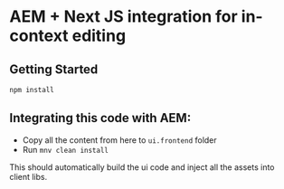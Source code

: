 # AEM + Next JS integration for in-context editing
## Getting Started

```bash
npm install
```

## Integrating this code with AEM:

 - Copy all the content from here to `ui.frontend` folder 
 - Run `mnv clean install`

 This should automatically build the ui code and inject all the assets into client libs. 